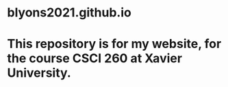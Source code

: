 # blyons2021.github.io
# This repository is for my website, for the course CSCI 260 at Xavier University.
